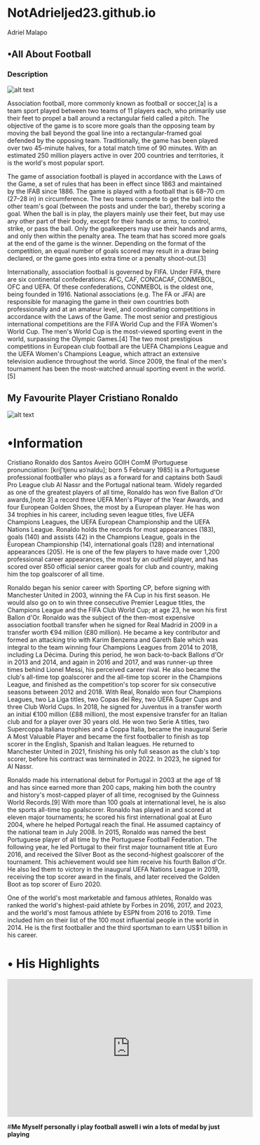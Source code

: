 # NotAdrieljed23.github.io
Adriel Malapo

## **•All About Football**
### Description
![alt text](https://upload.wikimedia.org/wikipedia/commons/4/42/Football_in_Bloomington%2C_Indiana%2C_1995.jpg)



Association football, more commonly known as football or soccer,[a] is a team sport played between two teams of 11 players each, who primarily use their feet to propel a ball around a rectangular field called a pitch. The objective of the game is to score more goals than the opposing team by moving the ball beyond the goal line into a rectangular-framed goal defended by the opposing team. Traditionally, the game has been played over two 45-minute halves, for a total match time of 90 minutes. With an estimated 250 million players active in over 200 countries and territories, it is the world's most popular sport.

The game of association football is played in accordance with the Laws of the Game, a set of rules that has been in effect since 1863 and maintained by the IFAB since 1886. The game is played with a football that is 68–70 cm (27–28 in) in circumference. The two teams compete to get the ball into the other team's goal (between the posts and under the bar), thereby scoring a goal. When the ball is in play, the players mainly use their feet, but may use any other part of their body, except for their hands or arms, to control, strike, or pass the ball. Only the goalkeepers may use their hands and arms, and only then within the penalty area. The team that has scored more goals at the end of the game is the winner. Depending on the format of the competition, an equal number of goals scored may result in a draw being declared, or the game goes into extra time or a penalty shoot-out.[3]

Internationally, association football is governed by FIFA. Under FIFA, there are six continental confederations: AFC, CAF, CONCACAF, CONMEBOL, OFC and UEFA. Of these confederations, CONMEBOL is the oldest one, being founded in 1916. National associations (e.g. The FA or JFA) are responsible for managing the game in their own countries both professionally and at an amateur level, and coordinating competitions in accordance with the Laws of the Game. The most senior and prestigious international competitions are the FIFA World Cup and the FIFA Women's World Cup. The men's World Cup is the most-viewed sporting event in the world, surpassing the Olympic Games.[4] The two most prestigious competitions in European club football are the UEFA Champions League and the UEFA Women's Champions League, which attract an extensive television audience throughout the world. Since 2009, the final of the men's tournament has been the most-watched annual sporting event in the world.[5]



## **My Favourite Player Cristiano Ronaldo**
![alt text](https://media.cnn.com/api/v1/images/stellar/prod/230621042149-01-cristiano-ronaldo-euro-200-apps-062023-restricted.jpg?c=16x9&q=h_720,w_1280,c_fill)


# **•Information**
 Cristiano Ronaldo dos Santos Aveiro GOIH ComM (Portuguese pronunciation: [kɾiʃˈtjɐnu ʁɔˈnaldu]; born 5 February 1985) is a Portuguese professional footballer who plays as a forward for and captains both Saudi Pro League club Al Nassr and the Portugal national team. Widely regarded as one of the greatest players of all time, Ronaldo has won five Ballon d'Or awards,[note 3] a record three UEFA Men's Player of the Year Awards, and four European Golden Shoes, the most by a European player. He has won 34 trophies in his career, including seven league titles, five UEFA Champions Leagues, the UEFA European Championship and the UEFA Nations League. Ronaldo holds the records for most appearances (183), goals (140) and assists (42) in the Champions League, goals in the European Championship (14), international goals (128) and international appearances (205). He is one of the few players to have made over 1,200 professional career appearances, the most by an outfield player, and has scored over 850 official senior career goals for club and country, making him the top goalscorer of all time.

Ronaldo began his senior career with Sporting CP, before signing with Manchester United in 2003, winning the FA Cup in his first season. He would also go on to win three consecutive Premier League titles, the Champions League and the FIFA Club World Cup; at age 23, he won his first Ballon d'Or. Ronaldo was the subject of the then-most expensive association football transfer when he signed for Real Madrid in 2009 in a transfer worth €94 million (£80 million). He became a key contributor and formed an attacking trio with Karim Benzema and Gareth Bale which was integral to the team winning four Champions Leagues from 2014 to 2018, including La Décima. During this period, he won back-to-back Ballons d'Or in 2013 and 2014, and again in 2016 and 2017, and was runner-up three times behind Lionel Messi, his perceived career rival. He also became the club's all-time top goalscorer and the all-time top scorer in the Champions League, and finished as the competition's top scorer for six consecutive seasons between 2012 and 2018. With Real, Ronaldo won four Champions Leagues, two La Liga titles, two Copas del Rey, two UEFA Super Cups and three Club World Cups. In 2018, he signed for Juventus in a transfer worth an initial €100 million (£88 million), the most expensive transfer for an Italian club and for a player over 30 years old. He won two Serie A titles, two Supercoppa Italiana trophies and a Coppa Italia, became the inaugural Serie A Most Valuable Player and became the first footballer to finish as top scorer in the English, Spanish and Italian leagues. He returned to Manchester United in 2021, finishing his only full season as the club's top scorer, before his contract was terminated in 2022. In 2023, he signed for Al Nassr.

Ronaldo made his international debut for Portugal in 2003 at the age of 18 and has since earned more than 200 caps, making him both the country and history's most-capped player of all time, recognised by the Guinness World Records.[9] With more than 100 goals at international level, he is also the sports all-time top goalscorer. Ronaldo has played in and scored at eleven major tournaments; he scored his first international goal at Euro 2004, where he helped Portugal reach the final. He assumed captaincy of the national team in July 2008. In 2015, Ronaldo was named the best Portuguese player of all time by the Portuguese Football Federation. The following year, he led Portugal to their first major tournament title at Euro 2016, and received the Silver Boot as the second-highest goalscorer of the tournament. This achievement would see him receive his fourth Ballon d'Or. He also led them to victory in the inaugural UEFA Nations League in 2019, receiving the top scorer award in the finals, and later received the Golden Boot as top scorer of Euro 2020.

One of the world's most marketable and famous athletes, Ronaldo was ranked the world's highest-paid athlete by Forbes in 2016, 2017, and 2023, and the world's most famous athlete by ESPN from 2016 to 2019. Time included him on their list of the 100 most influential people in the world in 2014. He is the first footballer and the third sportsman to earn US$1 billion in his career.

# **• His Highlights**
<iframe width="560" height="315" src="https://www.youtube.com/embed/XWWM4jycABI?si=SV7N2ee9Nk9M-0aD" title="YouTube video player" frameborder="0" allow="accelerometer; autoplay; clipboard-write; encrypted-media; gyroscope; picture-in-picture; web-share" allowfullscreen></iframe>


#**Me Myself personally i play football aswell i win a lots of medal by just playing**

